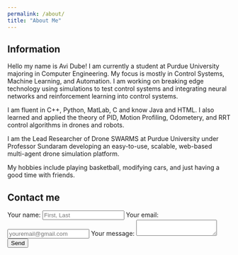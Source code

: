```yaml
---
permalink: /about/
title: "About Me"
---
```


## Information

Hello my name is Avi Dube! I am currently a student at Purdue University majoring in Computer Engineering. My focus is mostly in Control Systems, Machine Learning, and Automation. I am working on breaking edge technology using simulations to test control systems and integrating neural networks and reinforcement learning into control systems.

I am fluent in C++, Python, MatLab, C and know Java and HTML. I also learned and applied the theory of PID, Motion Profiling, Odometery, and RRT control algorithms in drones and robots. 

I am the Lead Researcher of Drone SWARMS at Purdue University under Professor Sundaram developing an easy-to-use, scalable, web-based multi-agent drone simulation platform. 

My hobbies include playing basketball, modifying cars, and just having a good time with friends. 

## Contact me

<form
  action="https://formspree.io/f/xqkjeedp"
  method="POST"
>
  <label>
    Your name:
    <input type="name" name="name" placeholder="First, Last">
  <label>
    Your email:
    <input type="email" name="email" placeholder="youremail@gmail.com">
  </label>
  <label>
    Your message:
    <textarea name="message"></textarea>
  </label>
  <!-- your other form fields go here -->
  <button type="submit">Send</button>
